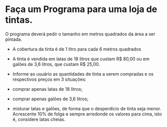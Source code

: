 # Faça um Programa para uma loja de tintas.

O programa deverá pedir o tamanho em metros quadrados da área a ser pintada. 
- A cobertura da tinta é de 1 litro para cada 6 metros quadrados
- A tinta é vendida em latas de 18 litros que custam R$ 80,00 ou em galões de 3,6 litros, que custam R$ 25,00.

- Informe ao usuário as quantidades de tinta a serem compradas e os respectivos preços em 3 situações:
- comprar apenas latas de 18 litros;
- comprar apenas galões de 3,6 litros;
- misturar latas e galões, de forma que o desperdício de tinta seja menor. Acrescente 10% de folga e sempre arredonde os valores para cima, isto é, considere latas cheias.